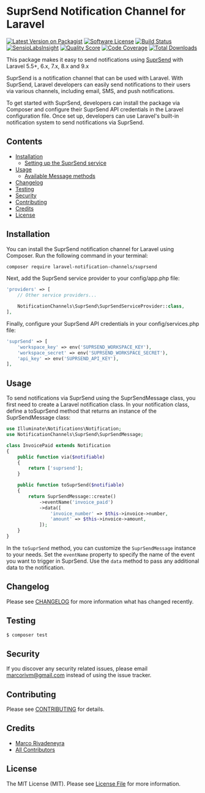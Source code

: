 # SuprSend Notification Channel for Laravel

[![Latest Version on Packagist](https://img.shields.io/packagist/v/laravel-notification-channels/suprsend.svg?style=flat-square)](https://packagist.org/packages/laravel-notification-channels/suprsend)
[![Software License](https://img.shields.io/badge/license-MIT-brightgreen.svg?style=flat-square)](LICENSE.md)
[![Build Status](https://img.shields.io/travis/laravel-notification-channels/suprsend/master.svg?style=flat-square)](https://travis-ci.org/laravel-notification-channels/suprsend)
[![SensioLabsInsight](https://img.shields.io/sensiolabs/i/:sensio_labs_id.svg?style=flat-square)](https://insight.sensiolabs.com/projects/:sensio_labs_id)
[![Quality Score](https://img.shields.io/scrutinizer/g/laravel-notification-channels/suprsend.svg?style=flat-square)](https://scrutinizer-ci.com/g/laravel-notification-channels/suprsend)
[![Code Coverage](https://img.shields.io/scrutinizer/coverage/g/laravel-notification-channels/suprsend/master.svg?style=flat-square)](https://scrutinizer-ci.com/g/laravel-notification-channels/suprsend/?branch=master)
[![Total Downloads](https://img.shields.io/packagist/dt/laravel-notification-channels/suprsend.svg?style=flat-square)](https://packagist.org/packages/laravel-notification-channels/suprsend)

This package makes it easy to send notifications using [SuprSend](https://www.suprsend.com/) with Laravel 5.5+, 6.x, 7.x, 8.x and 9.x

SuprSend is a notification channel that can be used with Laravel. With SuprSend, Laravel developers can easily send notifications to their users via various channels, including email, SMS, and push notifications.

To get started with SuprSend, developers can install the package via Composer and configure their SuprSend API credentials in the Laravel configuration file. Once set up, developers can use Laravel's built-in notification system to send notifications via SuprSend.

## Contents

- [Installation](#installation)
	- [Setting up the SuprSend service](#setting-up-the-SuprSend-service)
- [Usage](#usage)
	- [Available Message methods](#available-message-methods)
- [Changelog](#changelog)
- [Testing](#testing)
- [Security](#security)
- [Contributing](#contributing)
- [Credits](#credits)
- [License](#license)


## Installation

You can install the SuprSend notification channel for Laravel using Composer. Run the following command in your terminal:

```bash
composer require laravel-notification-channels/suprsend
```

Next, add the SuprSend service provider to your config/app.php file:

```php
'providers' => [
    // Other service providers...

    NotificationChannels\SuprSend\SuprSendServiceProvider::class,
],
```


Finally, configure your SuprSend API credentials in your config/services.php file:

```php
'suprSend' => [
    'workspace_key' => env('SUPRSEND_WORKSPACE_KEY'),
    'workspace_secret' => env('SUPRSEND_WORKSPACE_SECRET'),
    'api_key' => env('SUPRSEND_API_KEY'),
],
```

## Usage

To send notifications via SuprSend using the SuprSendMessage class, you first need to create a Laravel notification class. In your notification class, define a toSuprSend method that returns an instance of the SuprSendMessage class:


```php
use Illuminate\Notifications\Notification;
use NotificationChannels\SuprSend\SuprSendMessage;

class InvoicePaid extends Notification
{
    public function via($notifiable)
    {
        return ['suprsend'];
    }

    public function toSuprSend($notifiable)
    {
        return SuprSendMessage::create()
            ->eventName('invoice_paid')
            ->data([
                'invoice_number' => $this->invoice->number,
                'amount' => $this->invoice->amount,
            ]);
    }
}
```

In the `toSuprSend` method, you can customize the `SuprSendMessage` instance to your needs. Set the `eventName` property to specify the name of the event you want to trigger in SuprSend. Use the `data` method to pass any additional data to the notification.

## Changelog

Please see [CHANGELOG](CHANGELOG.md) for more information what has changed recently.

## Testing

``` bash
$ composer test
```

## Security

If you discover any security related issues, please email marcorivm@gmail.com instead of using the issue tracker.

## Contributing

Please see [CONTRIBUTING](CONTRIBUTING.md) for details.

## Credits

- [Marco Rivadeneyra](https://github.com/marcorivm)
- [All Contributors](../../contributors)

## License

The MIT License (MIT). Please see [License File](LICENSE.md) for more information.
